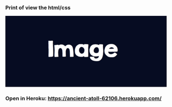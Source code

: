 ### Print of view the html/css

![alt text](https://raw.githubusercontent.com/Braullio/css_cards_event/master/exemple.jpeg)

### Open in Heroku: https://ancient-atoll-62106.herokuapp.com/
